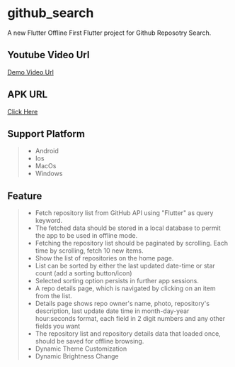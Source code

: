 # github_search

A new Flutter Offline First Flutter project for Github Reposotry Search.

## Youtube Video Url 
[Demo Video Url](https://www.youtube.com/watch?v=AQN1HvxScq0&t=13s)


## APK URL
[Click Here](https://drive.google.com/file/d/1TxTX_PPBl7yYWTB7ACJG-6exZvBpSOP_/view?usp=sharing)

## Support Platform
> - Android
> - Ios
> - MacOs
> - Windows

## Feature
> - Fetch repository list from GitHub API using "Flutter" as query keyword.
> - The fetched data should be stored in a local database to permit the app to be used in offline mode.
> - Fetching the repository list should be paginated by scrolling. Each time by scrolling, fetch 10 new items.
> -  Show the list of repositories on the home page.
> -  List can be sorted by either the last updated date-time or star count (add a sorting button/icon)
> -  Selected sorting option persists in further app sessions.
> -  A repo details page, which is navigated by clicking on an item from the list.
> - Details page shows repo owner's name, photo, repository's description, last update date time in month-day-year hour:seconds format, each field in 2 digit numbers and any other fields you want
> - The repository list and repository details data that loaded once, should be saved for offline browsing.
> - Dynamic Theme Customization
> - Dynamic Brightness Change



